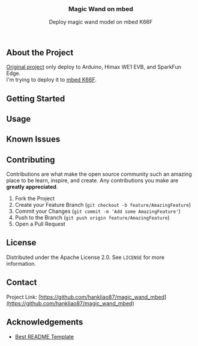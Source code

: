 <p align="center">
<h3 align="center">Magic Wand on mbed</h3>

<p align="center">
Deploy magic wand model on mbed K66F
</p>

<p align="center">
<a href="https://github.com/hankliao87/magic_wand_mbed/graphs/contributors">
<img src="https://img.shields.io/github/contributors/hankliao87/magic_wand_mbed.svg?style=flat-square" alt=""></a>
<a href="https://github.com/hankliao87/magic_wand_mbed/network/members">
<img src="https://img.shields.io/github/forks/hankliao87/magic_wand_mbed.svg?style=flat-square" alt=""></a>
<a href="https://github.com/hankliao87/magic_wand_mbed/stargazers">
<img src="https://img.shields.io/github/stars/hankliao87/magic_wand_mbed.svg?style=flat-square" alt=""></a>
<a href="https://github.com/hankliao87/magic_wand_mbed/issues">
<img src="https://img.shields.io/github/issues/hankliao87/magic_wand_mbed.svg?style=flat-square" alt=""></a>
<a href="https://github.com/hankliao87/magic_wand_mbed/blob/master/LICENSE.txt">
<img src="https://img.shields.io/github/license/hankliao87/magic_wand_mbed.svg?style=flat-square" alt=""></a>
</p>

</p>

## About the Project
[Original project](https://github.com/tensorflow/tensorflow/tree/master/tensorflow/lite/micro/examples/magic_wand) only deploy to Arduino, Himax WE1 EVB, and SparkFun Edge.  
I'm trying to deploy it to [mbed K66F](https://os.mbed.com/platforms/FRDM-K66F/).

## Getting Started

## Usage

## Known Issues

## Contributing

Contributions are what make the open source community such an amazing place to be learn, inspire, and create. Any contributions you make are **greatly appreciated**.

1. Fork the Project
2. Create your Feature Branch (`git checkout -b feature/AmazingFeature`)
3. Commit your Changes (`git commit -m 'Add some AmazingFeature'`)
4. Push to the Branch (`git push origin feature/AmazingFeature`)
5. Open a Pull Request

## License

Distributed under the Apache License 2.0. See `LICENSE` for more information.

## Contact

Project Link: [https://github.com/hankliao87/magic_wand_mbed](https://github.com/hankliao87/magic_wand_mbed)

## Acknowledgements
- [Best README Template](https://github.com/othneildrew/Best-README-Template)

